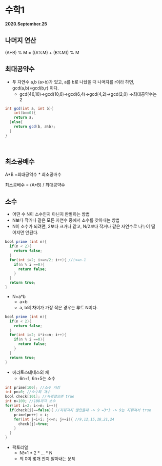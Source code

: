 #  수학1

**2020.September.25**



## 나머지 연산

(A+B) % M = ((A%M) + (B%M)) % M





## 최대공약수

* 두 자연수 a,b (a>b)가 있고, a를 b로 나눴을 때 나머지를 r이라 하면, gcd(a,b)=gcd(b,r) 이다.
  * gcd(46,10)->gcd(10,6)->gcd(6,4)->gcd(4,2)->gcd(2,0) ->최대공약수는 2

```java
int gcd(int a, int b){
	int(b==0){
    return a;
  }else{
    return gcd(b, a%b);
  }
}
```

​	

## 최소공배수

A*B =최대공약수 * 최소공배수

최소공배수 = (A*B) / 최대공약수





## 소수

* 어떤 수 N이 소수인지 아닌지 판별하는 방법
* N보다 작거나 같은 모든 자연수 중에서 소수를 찾아내는 방법
* N이 소수가 되려면, 2보다 크거나 같고, N/2보다 작거나 같은 자연수로 나누어 떨어지면 안된다.

```java
bool prime (int n){
  if(n < 2){
    return false;
  }
  for(int i=2; i<=n/2; i++){ //i<=n-1
    if(n % i ==0){
      return false;
    }
  }
  return true;
}
```



* N=a*b
  * a<b
  * a, b의 차이가 가장 작은 경우는 루트 N이다.

```java
bool prime (int n){
  if(n < 2){
    return false;
  }
  for(int i=2; i*i<=n; i++){ 
    if(n % i ==0){
      return false;
    }
  }
  return true;
}
```



- 에라토스테네스의 체
  - 6n+1, 6n+5는 소수

```java
int prime[100]; //소수 저장
int pn=0; //소수의 개수
bool check[101]; //지워졌으면 true
int n=100; //100까지 소수
for(int i=2; i<=n; i++){
  if(check[i]==false){ //지워지지 않았을때 -> 9 =3*3 -> 9는 지워져서 true
    prime[pn++] = i;
    for(int j=i+i; j<=n; j+=i){ //9,12,15,18,21,24
      check[j]=true;
    }
  }
}
```



* 팩토리얼
  * N!=1 * 2 * ... * N
  * 의 0이 몇개 인지 알아내는 문제